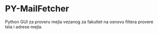 # PY-MailFetcher
Python GUI za proveru mejla vezanog za fakultet na osnovu filtera provere tela i adrese mejla.
